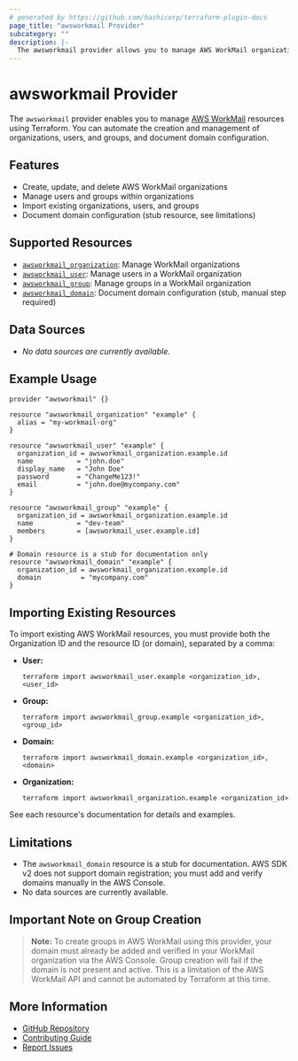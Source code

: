 ```yaml
---
# generated by https://github.com/hashicorp/terraform-plugin-docs
page_title: "awsworkmail Provider"
subcategory: ""
description: |-
  The awsworkmail provider allows you to manage AWS WorkMail organizations, users, and groups with Terraform.
---
```


# awsworkmail Provider

The `awsworkmail` provider enables you to manage [AWS WorkMail](https://aws.amazon.com/workmail/) resources using Terraform. You can automate the creation and management of organizations, users, and groups, and document domain configuration.

## Features

- Create, update, and delete AWS WorkMail organizations
- Manage users and groups within organizations
- Import existing organizations, users, and groups
- Document domain configuration (stub resource, see limitations)

## Supported Resources

- [`awsworkmail_organization`](./resources/organization.md): Manage WorkMail organizations
- [`awsworkmail_user`](./resources/user.md): Manage users in a WorkMail organization
- [`awsworkmail_group`](./resources/group.md): Manage groups in a WorkMail organization
- [`awsworkmail_domain`](./resources/domain.md): Document domain configuration (stub, manual step required)

## Data Sources

- _No data sources are currently available._

## Example Usage

```hcl
provider "awsworkmail" {}

resource "awsworkmail_organization" "example" {
  alias = "my-workmail-org"
}

resource "awsworkmail_user" "example" {
  organization_id = awsworkmail_organization.example.id
  name           = "john.doe"
  display_name   = "John Doe"
  password       = "ChangeMe123!"
  email          = "john.doe@mycompany.com"
}

resource "awsworkmail_group" "example" {
  organization_id = awsworkmail_organization.example.id
  name           = "dev-team"
  members        = [awsworkmail_user.example.id]
}

# Domain resource is a stub for documentation only
resource "awsworkmail_domain" "example" {
  organization_id = awsworkmail_organization.example.id
  domain          = "mycompany.com"
}
```

## Importing Existing Resources

To import existing AWS WorkMail resources, you must provide both the Organization ID and the resource ID (or domain), separated by a comma:

- **User:**
  ```
  terraform import awsworkmail_user.example <organization_id>,<user_id>
  ```
- **Group:**
  ```
  terraform import awsworkmail_group.example <organization_id>,<group_id>
  ```
- **Domain:**
  ```
  terraform import awsworkmail_domain.example <organization_id>,<domain>
  ```
- **Organization:**
  ```
  terraform import awsworkmail_organization.example <organization_id>
  ```

See each resource's documentation for details and examples.

## Limitations

- The `awsworkmail_domain` resource is a stub for documentation. AWS SDK v2 does not support domain registration; you must add and verify domains manually in the AWS Console.
- No data sources are currently available.

## Important Note on Group Creation

> **Note:** To create groups in AWS WorkMail using this provider, your domain must already be added and verified in your WorkMail organization via the AWS Console. Group creation will fail if the domain is not present and active. This is a limitation of the AWS WorkMail API and cannot be automated by Terraform at this time.

## More Information

- [GitHub Repository](https://github.com/gfnogueira/terraform-provider-awsworkmail)
- [Contributing Guide](https://github.com/gfnogueira/terraform-provider-awsworkmail/blob/main/CONTRIBUTING.md)
- [Report Issues](https://github.com/gfnogueira/terraform-provider-awsworkmail/issues)

